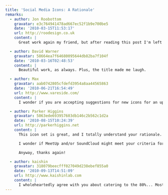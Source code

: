 ```yaml
---
title: 'Social Media Icons: A Rationale'
remarks:
  - author: Jon Roobottom
    gravatar: e3c764941478ad667ec52f1b9e700be5
    date: '2010-03-15T11:53:17'
    url: http://roodesign.co.uk
    content: |
      Great work again my friend, but after reading this post I'm left wondering if you've recently swallowed a thesaurus?

  - author: David Warner
    gravatar: 58664ea7f64680095644db82ba7f104f
    date: '2010-03-16T02:48:53'
    content: |
      Beautiful work, as always. Plus, the title made me laugh.

  - author: Max
    gravatar: aab0742805cfdefd3954a8aa44565863
    date: '2010-06-21T16:54:49'
    url: http://www.vareside.com/
    content: |
      I wonder if you are accepting suggestions for new icons for an updated set. For example: Spotify, Grooveshark, Pandora, Metacafe, Cuil (a serious competitor for Google and Yahoo), Amazon etc.

  - author: Parker Higgins
    gravatar: 5063ede693957603db146c2b562c1d2a
    date: '2010-08-15T10:24:39'
    url: http://parkerhiggins.net
    content: |
      This icon set is great, and I totally understand your rationale. Thank you for putting this out there, I really appreciate it.

      I wonder if MeetUp and/or SoundCloud might meet your criteria for inclusion now? I'm also a libre.fm user, but I'm aware that there are not too many of us.

      Anyway, thanks again!

  - author: kaishin
    gravatar: 318079beecfff027049d238ebef855a0
    date: '2010-09-13T14:51:09'
    url: http://www.kaishinlab.com
    content: |
      I wholeheartedly agree with you about catering to the 80%... Most sets come with icons for services I have never heard about, knowing that I spend 12 hours a day online and I am by no mean an average internet user.... Nice set overall, I was about to start my own if  google hadn't led me here :)
---
```

